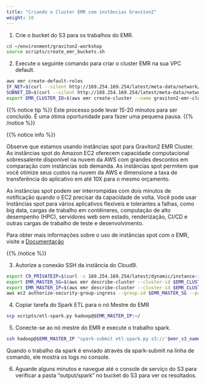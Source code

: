 ```yaml
---
title: "Criando o Cluster EMR com instâncias Graviton2"
weight: 10
---
```


1. Crie o bucket do S3 para os trabalhos do EMR.

```bash
cd ~/environment/graviton2-workshop
source scripts/create_emr_buckets.sh 
```

2. Execute o seguinte comando para criar o cluster EMR na sua VPC default.


```bash
aws emr create-default-roles
IF_NET=$(curl --silent http://169.254.169.254/latest/meta-data/network/interfaces/macs/)
SUBNET_ID=$(curl --silent http://169.254.169.254/latest/meta-data/network/interfaces/macs/${IF_NET}/subnet-id)
export EMR_CLUSTER_ID=$(aws emr create-cluster --name graviton2-emr-cluster --use-default-roles --release-label emr-6.1.0 --applications  Name=Spark Name=Hadoop Name=Zeppelin --ec2-attributes SubnetIds=$SUBNET_ID,KeyName=graviton2key --instance-groups InstanceGroupType=MASTER,InstanceCount=1,InstanceType=m6g.2xlarge,BidPrice=OnDemandPrice InstanceGroupType=CORE,InstanceCount=2,InstanceType=m6g.4xlarge,BidPrice=OnDemandPrice | jq -r '.ClusterId'); echo "Your cluster ID is = $EMR_CLUSTER_ID" 
```

{{% notice tip %}} 
Este processo pode levar 15-20 minutos para ser concluído. É uma ótima oportunidade para fazer uma pequena pausa.
{{% /notice %}}


{{% notice info %}}

Observe que estamos usando instâncias spot para Graviton2 EMR Cluster. As instâncias spot do Amazon EC2 oferecem capacidade computacional sobressalente disponível na nuvem da AWS com grandes descontos em comparação com instâncias sob demanda. As instâncias spot permitem que você otimize seus custos na nuvem da AWS e dimensione a taxa de transferência do aplicativo em até 10X para o mesmo orçamento. 

As instâncias spot podem ser interrompidas com dois minutos de notificação quando o EC2 precisar da capacidade de volta. Você pode usar Instâncias spot para vários aplicativos flexíveis e tolerantes a falhas, como big data, cargas de trabalho em contêineres, computação de alto desempenho (HPC), servidores web sem estado, renderização, CI/CD e outras cargas de trabalho de teste e desenvolvimento. 

Para obter mais informações sobre o uso de instâncias spot com o EMR, visite a [Documentação](https://docs.aws.amazon.com/emr/latest/ManagementGuide/emr-instance-purchasing-options.html)

{{% /notice %}}

3. Autorize a conexão SSH da instância do Cloud9.

```bash
export C9_PRIVATEIP=$(curl -s 169.254.169.254/latest/dynamic/instance-identity/document | jq -r '.privateIp')
export EMR_MASTER_SG=$(aws emr describe-cluster --cluster-id $EMR_CLUSTER_ID | jq -r '.Cluster | .Ec2InstanceAttributes | .EmrManagedMasterSecurityGroup')
export EMR_MASTER_IP=$(aws emr describe-cluster --cluster-id $EMR_CLUSTER_ID | jq -r '.Cluster | .MasterPublicDnsName')
aws ec2 authorize-security-group-ingress --group-id $EMR_MASTER_SG --protocol tcp --port 22 --cidr $C9_PRIVATEIP/32
```

4. Copiar tarefa do Spark ETL para o nó Mestre do EMR

```bash
scp scripts/etl-spark.py hadoop@$EMR_MASTER_IP:~/
```

5. Conecte-se ao nó mestre do EMR e execute o trabalho spark. 

```bash
ssh hadoop@$EMR_MASTER_IP "spark-submit etl-spark.py s3://'$emr_s3_name'/input/ s3://'$emr_s3_name'/output/spark"  
```
Quando o trabalho da spark é enviado através da spark-submit na linha de comando, ele mostra os logs no console.

6. Aguarde alguns minutos e navegue até o console de serviço do S3 para verificar a pasta “output/spark” no bucket do S3 para ver os resultados.
